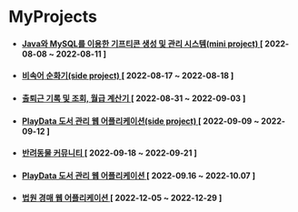 # MyProjects

* #### [ Java와 MySQL를 이용한 기프티콘 생성 및 관리 시스템(mini project) ](https://github.com/12OneTwo12/MyProjects/tree/main/2022-08/gifticon-mini-project) [ 2022-08-08 ~ 2022-08-11 ]  
  
* #### [ 비속어 순화기(side project) ](https://github.com/12OneTwo12/swear-words-purifier) [ 2022-08-17 ~ 2022-08-18 ]  
  
* #### [ 출퇴근 기록 및 조회, 월급 계산기 ](https://github.com/12OneTwo12/webApplication-project-220831) [ 2022-08-31 ~ 2022-09-03 ]  

* #### [ PlayData 도서 관리 웹 어플리케이션(side project) ](https://github.com/12OneTwo12/librarySystem) [ 2022-09-09 ~ 2022-09-12 ]  
  
* #### [ 반려동물 커뮤니티 ](https://github.com/12OneTwo12/2022-09-miniProject) [ 2022-09-18 ~ 2022-09-21 ]  

* #### [ PlayData 도서 관리 웹 어플리케이션 ](https://github.com/12OneTwo12/book-managing-back) [ 2022-09.16 ~ 2022-10.07 ]  

* #### [ 법원 경매 웹 어플리케이션 ](https://github.com/pd-finalpj/auctionTTang-BE) [ 2022-12-05 ~ 2022-12-29 ]  

